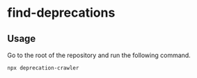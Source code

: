 # find-deprecations

## Usage

Go to the root of the repository and run the following command.

```bash
npx deprecation-crawler
```

